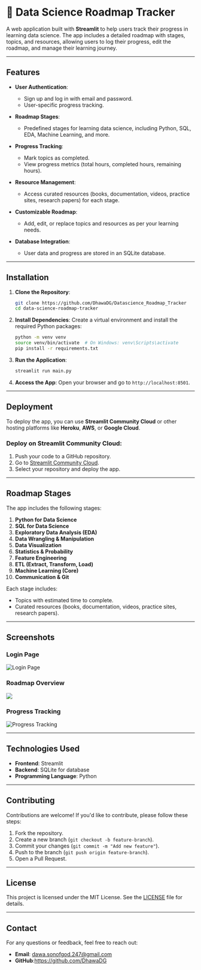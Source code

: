 # 🚀 Data Science Roadmap Tracker

A web application built with **Streamlit** to help users track their progress in learning data science. The app includes a detailed roadmap with stages, topics, and resources, allowing users to log their progress, edit the roadmap, and manage their learning journey.

---

## Features

- **User Authentication**:
  - Sign up and log in with email and password.
  - User-specific progress tracking.

- **Roadmap Stages**:
  - Predefined stages for learning data science, including Python, SQL, EDA, Machine Learning, and more.

- **Progress Tracking**:
  - Mark topics as completed.
  - View progress metrics (total hours, completed hours, remaining hours).

- **Resource Management**:
  - Access curated resources (books, documentation, videos, practice sites, research papers) for each stage.

- **Customizable Roadmap**:
  - Add, edit, or replace topics and resources as per your learning needs.

- **Database Integration**:
  - User data and progress are stored in an SQLite database.

---

## Installation

1. **Clone the Repository**:
   ```bash
   git clone https://github.com/DhawaDG/Datascience_Roadmap_Tracker
   cd data-science-roadmap-tracker
   ```

2. **Install Dependencies**:
   Create a virtual environment and install the required Python packages:
   ```bash
   python -m venv venv
   source venv/bin/activate  # On Windows: venv\Scripts\activate
   pip install -r requirements.txt
   ```

3. **Run the Application**:
   ```bash
   streamlit run main.py
   ```

4. **Access the App**:
   Open your browser and go to `http://localhost:8501`.

---

## Deployment

To deploy the app, you can use **Streamlit Community Cloud** or other hosting platforms like **Heroku**, **AWS**, or **Google Cloud**.

### Deploy on Streamlit Community Cloud:
1. Push your code to a GitHub repository.
2. Go to [Streamlit Community Cloud](https://share.streamlit.io/).
3. Select your repository and deploy the app.

---

## Roadmap Stages

The app includes the following stages:
1. **Python for Data Science**
2. **SQL for Data Science**
3. **Exploratory Data Analysis (EDA)**
4. **Data Wrangling & Manipulation**
5. **Data Visualization**
6. **Statistics & Probability**
7. **Feature Engineering**
8. **ETL (Extract, Transform, Load)**
9. **Machine Learning (Core)**
10. **Communication & Git**

Each stage includes:
- Topics with estimated time to complete.
- Curated resources (books, documentation, videos, practice sites, research papers).

---

## Screenshots

### Login Page
![Login Page](https://mydsjourney.streamlit.app/)

### Roadmap Overview
![](https://via.placeholder.com/800x400?text=Roadmap+Overview)

### Progress Tracking
![Progress Tracking](https://via.placeholder.com/800x400?text=Progress+Tracking)

---

## Technologies Used

- **Frontend**: Streamlit
- **Backend**: SQLite for database
- **Programming Language**: Python

---

## Contributing

Contributions are welcome! If you'd like to contribute, please follow these steps:
1. Fork the repository.
2. Create a new branch (`git checkout -b feature-branch`).
3. Commit your changes (`git commit -m "Add new feature"`).
4. Push to the branch (`git push origin feature-branch`).
5. Open a Pull Request.

---

## License

This project is licensed under the MIT License. See the [LICENSE](LICENSE) file for details.

---

## Contact

For any questions or feedback, feel free to reach out:
- **Email**: dawa.sonofgod.247@gmail.com
- **GitHub**:https://github.com/DhawaDG
